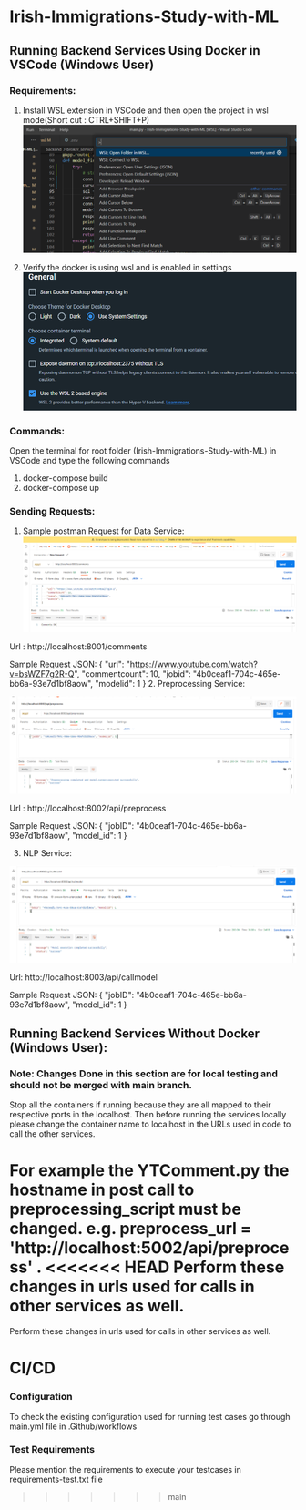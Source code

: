# Irish-Immigrations-Study-with-ML



## Running Backend Services Using Docker in VSCode (Windows User)

### Requirements:
1. Install WSL extension in VSCode and then open the project in 
wsl mode(Short cut : CTRL+SHIFT+P)
![img.png](img.png)


2. Verify the docker is using wsl and is enabled in settings
![img_1.png](img_1.png)

### Commands:
Open the terminal for root folder (Irish-Immigrations-Study-with-ML) in VSCode and type the following commands

1. docker-compose build
2. docker-compose up

### Sending Requests:
1. Sample postman Request for Data Service:
![img_2.png](img_2.png)

Url : http://localhost:8001/comments

Sample Request JSON: {
    "url": "https://www.youtube.com/watch?v=bsWZF7g2R-Q",
    "commentcount": 10,
    "jobid": "4b0ceaf1-704c-465e-bb6a-93e7d1bf8aow",
    "modelid": 1
}
2. Preprocessing Service:

![img_3.png](img_3.png)

Url : http://localhost:8002/api/preprocess

Sample Request JSON: {
    "jobID": "4b0ceaf1-704c-465e-bb6a-93e7d1bf8aow", "model_id": 1
}

3. NLP Service:

![img_4.png](img_4.png)

Url: http://localhost:8003/api/callmodel

Sample Request JSON: {
    "jobID": "4b0ceaf1-704c-465e-bb6a-93e7d1bf8aow", "model_id": 1
}

## Running Backend Services Without Docker  (Windows User):

### Note: Changes Done in this section are for local testing and should not be merged with main branch.

Stop all the containers if running because they are all mapped to 
their respective ports in the localhost. Then before running the services locally
please change the container name to localhost in the URLs used in code 
to call the other services.

For example the  YTComment.py the hostname in post call to preprocessing_script must be changed. e.g. preprocess_url = 'http://localhost:5002/api/preprocess' .
<<<<<<< HEAD
Perform these changes in urls used for calls in other services as well.
=======
Perform these changes in urls used for calls in other services as well.

# CI/CD
### Configuration 
To check the existing configuration used for running test cases go through main.yml file in .Github/workflows

### Test Requirements
Please mention the requirements to execute your testcases in requirements-test.txt file
>>>>>>> main
